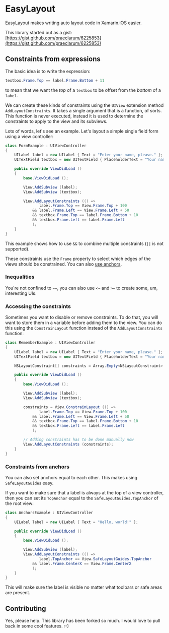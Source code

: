 # EasyLayout


EasyLayout makes writing auto layout code in Xamarin.iOS easier.

This library started out as a gist: [https://gist.github.com/praeclarum/6225853](https://gist.github.com/praeclarum/6225853)


## Constraints from expressions

The basic idea is to write the expression:

```csharp
textbox.Frame.Top == label.Frame.Bottom + 11
```

to mean that we want the *top* of a `textbox` to be offset from the *bottom* of a `label`.

We can create these kinds of constraints using the `UIView` extension method
`AddLayoutConstraints`. It takes a single argument that is a function,
of sorts. This function is never executed, instead it is used to determine the
constraints to apply to the view and its subviews.

Lots of words, let's see an example. Let's layout a simple single field form
using a view controller:

```csharp
class FormExample : UIViewController
{
    UILabel label = new UILabel { Text = "Enter your name, please." };
    UITextField textbox = new UITextField { PlaceholderText = "Your name" };

    public override ViewDidLoad ()
    {
        base.ViewDidLoad ();

        View.AddSubview (label);
        View.AddSubview (textbox);

        View.AddLayoutConstraints (() =>
               label.Frame.Top == View.Frame.Top + 100
            && label.Frame.Left == View.Frame.Left + 50
            && textbox.Frame.Top == label.Frame.Bottom + 10
            && textbox.Frame.Left == label.Frame.Left
            );
    }
}
```

This example shows how to use `&&` to combine multiple constraints (`||` is not supported).

These constraints use the `Frame` property to select which edges of the views
should be constrained. You can also [use anchors](#constraints-from-anchors).

### Inequalities

You're not confined to `==`, you can also use `<=` and `>=` to create some, um,
interesting UIs.

### Accessing the constraints

Sometimes you want to disable or remove constraints.
To do that, you will want to store them in a variable before adding them to
the view. You can do this using the `ConstrainLayout` function instead of the
`AddLayoutConstraints` function:

```csharp
class RememberExample : UIViewController
{
    UILabel label = new UILabel { Text = "Enter your name, please." };
    UITextField textbox = new UITextField { PlaceholderText = "Your name" };

    NSLayoutConstraint[] constraints = Array.Empty<NSLayoutConstraint> ();

    public override ViewDidLoad ()
    {
        base.ViewDidLoad ();

        View.AddSubview (label);
        View.AddSubview (textbox);

        constraints = View.ConstrainLayout (() =>
               label.Frame.Top == View.Frame.Top + 100
            && label.Frame.Left == View.Frame.Left + 50
            && textbox.Frame.Top == label.Frame.Bottom + 10
            && textbox.Frame.Left == label.Frame.Left
            );

        // Adding constraints has to be done manually now
        View.AddLayoutConstraints (constraints);
    }
}
```



### Constraints from anchors

You can also set anchors equal to each other. This makes using `SafeLayoutGuides` easy.

If you want to make sure that a label is always at the top of a view controller,
then you can set its `TopAnchor` equal to the `SafeLayoutGuides.TopAnchor` of the root view:

```csharp
class AnchorsExample : UIViewController
{
    UILabel label = new UILabel { Text = "Hello, world!" };

    public override ViewDidLoad ()
    {
        base.ViewDidLoad ();

        View.AddSubview (label);
        View.AddLayoutConstraints (() =>
               label.TopAnchor == View.SafeLayoutGuides.TopAnchor
            && label.Frame.CenterX == View.Frame.CenterX
            );
    }
}
```

This will make sure the label is visible no matter what toolbars or safe areas are present.

## Contributing

Yes, please help. This library has been forked so much. I would love to pull back in some cool features. :-)

